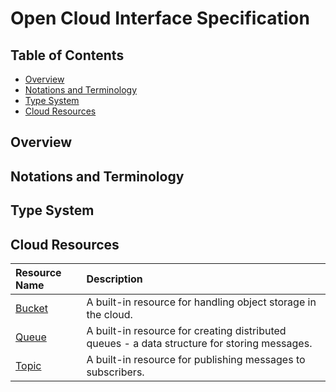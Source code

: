 
# Open Cloud Interface Specification

## Table of Contents

- [Overview](#overview)
- [Notations and Terminology](#notations-and-terminology)
- [Type System](#type-system)
- [Cloud Resources](#cloud-resources)

## Overview

## Notations and Terminology

## Type System

## Cloud Resources

| Resource Name | Description              |
| :------------ | :----------------------- |
| [Bucket](resources/bucket.md) | A built-in resource for handling object storage in the cloud. |
| [Queue](resources/queue.md) | A built-in resource for creating distributed queues - a data structure for storing messages. |
| [Topic](resources/topic.md) | A built-in resource for publishing messages to subscribers. |

